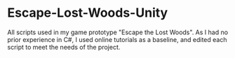 # Escape-Lost-Woods-Unity
All scripts used in my game prototype "Escape the Lost Woods". As I had no prior experience in C#, I used online tutorials as a baseline, and edited each script to meet the needs of the project.
